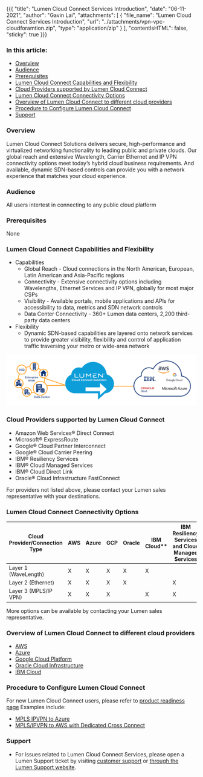 {{{
  "title": "Lumen Cloud Connect Services Introduction",
  "date": "06-11-2021",
  "author": "Gavin Lai",
  "attachments": [
  {
    "file_name": "Lumen Cloud Connect Services Introduction",
    "url": "../attachments/vpn-vpc-cloudforamtion.zip",
    "type": "application/zip"
  }
  ],
  "contentIsHTML": false,
  "sticky": true
}}}

### In this article:

* [Overview](#overview)
* [Audience](#audience)
* [Prerequisites](#prerequisites)
* [Lumen Cloud Connect Capabilities and Flexibility](#lumen-cloudconnect-capabilities-flexibility)
* [Cloud Providers supported by Lumen Cloud Connect](#cloud-providers-supported-by-lumnen-cloud-cloudconnect)
* [Lumen Cloud Connect Connectivity Options](#lumen-cloud-connect-connectivity-options)
* [Overview of Lumen Cloud Connect to different cloud providers](#overview-of-lumen-cloud-connect-to-different-cloud-providers)
* [Procedure to Configure Lumen Cloud Connect](#procedure-to-configure-lumen-cloud-connect)
* [Support](#support)

### Overview
Lumen Cloud Connect Solutions delivers secure, high-performance and virtualized networking functionality to leading public and private clouds. Our global reach and extensive Wavelength, Carrier Ethernet and IP VPN connectivity options meet today’s hybrid cloud business requirements. And available, dynamic SDN-based controls can provide you with a network experience that matches your cloud experience.

### Audience

All users intertest in connecting to any public cloud platform

### Prerequisites

None

### Lumen Cloud Connect Capabilities and Flexibility
* Capabilities
  * Global Reach - Cloud connections in the North American, European, Latin American and Asia-Pacific regions
  * Connectivity - Extensive connectivity options including Wavelengths, Ethernet Services and IP VPN, globally for most major CSPs
  * Visibility - Available portals, mobile applications and APIs for accessibility to data, metrics and SDN network controls
  * Data Center Connectivity - 360+ Lumen data centers, 2,200 third-party data centers
* Flexibility
  * Dynamic SDN-based capabilities are layered onto network services to provide greater visibility, flexibility and control of application traffic traversing your metro or wide-area network

![lumen-cloud-coneect](../../images/network/cloudconnect/cloud-connect.png)

### Cloud Providers supported by Lumen Cloud Connect

* Amazon Web Services® Direct Connect
* Microsoft® ExpressRoute
* Google® Cloud Partner Interconnect
* Google® Cloud Carrier Peering
* IBM® Resiliency Services
* IBM® Cloud Managed Services
* IBM® Cloud Direct Link
* Oracle® Cloud Infrastructure FastConnect

For providers not listed above, please contact your Lumen sales representative with your destinations.

### Lumen Cloud Connect Connectivity Options
**Cloud Provider/Connection Type**|**AWS**|**Azure**|**GCP**|**Oracle**|IBM Cloud**|**IBM Resiliency Services and Cloud Managed Services**
-------------|-------------|-------------|-------------|-------------|-------------|-------------
Layer 1 (WaveLength)|X|X|X|X|X|
Layer 2 (Ethernet)|X|X|X|X| |X
Layer 3 (MPLS/IP VPN)|X|X|X| |X|X

More options can be available by contacting your Lumen sales representative.

### Overview of Lumen Cloud Connect to different cloud providers

* [AWS](lumen-cloud-connect-what-is-directconnect.md)
* [Azure](lumen-cloud-connect-what-is-expressroute.md)
* [Google Cloud Platform](lumen-cloud-connect-what-is-gcp-interconnect.md)
* [Oracle Cloud Infrastructure](lumen-cloud-connect-what-is-oracle-fastconnect.md)
* [IBM Cloud](lumen-cloud-connect-what-is-ibm-cloud.md)

### Procedure to Configure Lumen Cloud Connect

For new Lumen Cloud Connect users, please refer to [product readiness page](//www.lumen.com/help/en-us/readiness/products.html)
Examples include:
* [MPLS IPVPN to Azure](lumen-cloud-connect-mpls-azure-arm.md)
* [MPLS/IPVPN to AWS with Dedicated Cross Connect](lumen-cloud-connect-mpls-aws.md)

### Support

* For issues related to Lumen Cloud Connect Services, please open a Lumen Support ticket by visiting [customer support](//www.lumen.com/en-us/contact-us-support.html) or [through the Lumen Support website](//www.lumen.com/help/en-us/home.html).

